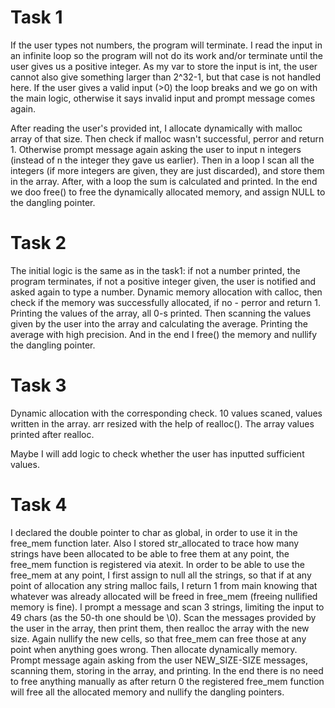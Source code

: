 # Task 1

If the user types not numbers, the program will terminate.
I read the input in an infinite loop so the program will not do its work and/or terminate until the user gives us a positive integer.
As my var to store the input is int, the user cannot also give something larger than 2^32-1, but that case is not handled here. 
If the user gives a valid input (>0) the loop breaks and we go on with the main logic, otherwise it says invalid input and prompt message comes again.


After reading the user's provided int, I allocate dynamically with malloc array of that size. Then check if malloc wasn't successful, perror and return 1. Otherwise prompt message again asking the user to input n integers (instead of n the integer they gave us earlier). Then in a loop I scan all the integers (if more integers are given, they are just discarded), and store them in the array. After, with a loop the sum is calculated and printed.
In the end we doo free() to free the dynamically allocated memory, and assign NULL to the dangling pointer.


# Task 2

The initial logic is the same as in the task1: if not a number printed, the program terminates, if not a positive integer given, the user is notified and asked again to type a number. 
Dynamic memory allocation with calloc, then check if the memory was successfully allocated, if no - perror and return 1.
Printing the values of the array, all 0-s printed.
Then scanning the values given by the user into the array and calculating the average.
Printing the average with high precision.
And in the end I free() the memory and nullify the dangling pointer.


# Task 3

Dynamic allocation with the corresponding check. 10 values scaned, values written in the array.
arr resized with the help of realloc(). 
The array values printed after realloc.


Maybe I will add logic to check whether the user has inputted sufficient values.


# Task 4

I declared the double pointer to char as global, in order to use it in the free_mem function later. Also I stored str_allocated to trace how many strings have been allocated to be able to free them at any point, the free_mem function is registered via atexit. In order to be able to use the free_mem at any point, I first assign to null all the strings, so that if at any point of allocation any string malloc fails, I return 1 from main knowing that whatever was already allocated will be freed in free_mem (freeing nullified memory is fine).
I prompt a message and scan 3 strings, limiting the input to 49 chars (as the 50-th one should be \0).
Scan the messages provided by the user in the array, then print them, then realloc the array with the new size.
Again nullify the new cells, so that free_mem can free those at any point when anything goes wrong. 
Then allocate dynamically memory.
Prompt message again asking from the user NEW_SIZE-SIZE messages, scanning them, storing in the array, and printing.
In the end there is no need to free anything manually as after return 0 the registered free_mem function will free all the allocated memory and nullify the dangling pointers.


